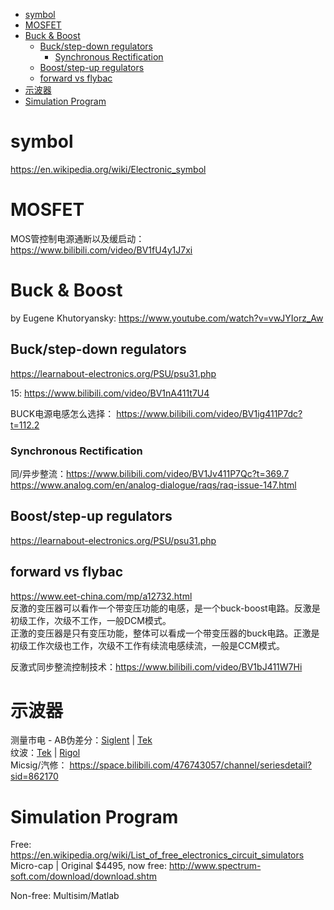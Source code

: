 <!-- TOC -->

- [symbol](#symbol)
- [MOSFET](#mosfet)
- [Buck & Boost](#buck--boost)
    - [Buck/step-down regulators](#buckstep-down-regulators)
        - [Synchronous Rectification](#synchronous-rectification)
    - [Boost/step-up regulators](#booststep-up-regulators)
    - [forward vs flybac](#forward-vs-flybac)
- [示波器](#示波器)
- [Simulation Program](#simulation-program)

<!-- /TOC -->

# symbol
https://en.wikipedia.org/wiki/Electronic_symbol

# MOSFET
MOS管控制电源通断以及缓启动：https://www.bilibili.com/video/BV1fU4y1J7xi  

# Buck & Boost
by Eugene Khutoryansky: https://www.youtube.com/watch?v=vwJYIorz_Aw

## Buck/step-down regulators
https://learnabout-electronics.org/PSU/psu31.php 

15: https://www.bilibili.com/video/BV1nA411t7U4 

BUCK电源电感怎么选择： https://www.bilibili.com/video/BV1ig411P7dc?t=112.2   

### Synchronous Rectification
同/异步整流：https://www.bilibili.com/video/BV1Jv411P7Qc?t=369.7  
https://www.analog.com/en/analog-dialogue/raqs/raq-issue-147.html

## Boost/step-up regulators
https://learnabout-electronics.org/PSU/psu31.php

## forward vs flybac
https://www.eet-china.com/mp/a12732.html  
反激的变压器可以看作一个带变压功能的电感，是一个buck-boost电路。反激是初级工作，次级不工作，一般DCM模式。   
正激的变压器是只有变压功能，整体可以看成一个带变压器的buck电路。正激是初级工作次级也工作，次级不工作有续流电感续流，一般是CCM模式。  

反激式同步整流控制技术：https://www.bilibili.com/video/BV1bJ411W7Hi  

# 示波器
测量市电 - AB伪差分：[Siglent](https://youtu.be/kIir80Jnlyo?t=296) | [Tek](https://www.bilibili.com/video/BV1JU4y1K7cy?t=421.1)  
纹波：[Tek](https://www.bilibili.com/read/cv14145415) | [Rigol](https://www.bilibili.com/video/BV1my4y167ao?t=77.1)  
Micsig/汽修： https://space.bilibili.com/476743057/channel/seriesdetail?sid=862170  

# Simulation Program
Free: https://en.wikipedia.org/wiki/List_of_free_electronics_circuit_simulators  
Micro-cap | Original $4495, now free: http://www.spectrum-soft.com/download/download.shtm   

Non-free: Multisim/Matlab